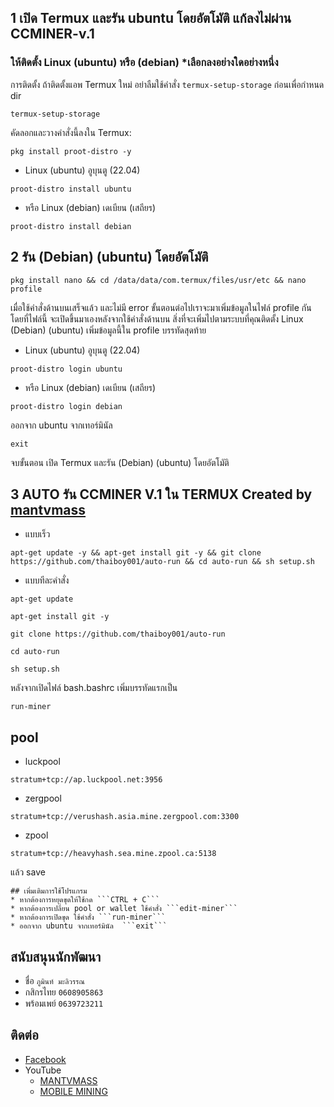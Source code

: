 ## 1 เปิด Termux และรัน ubuntu โดยอัตโมัติ แก้ลงไม่ผ่าน CCMINER-v.1
### ให้ติดตั้ง Linux (ubuntu) หรือ (debian) *เลือกลงอย่างใดอย่างหนึ่ง
การติดตั้ง
ถ้าติดตั้งแอพ Termux ใหม่ อย่าลืมใช้คำสั่ง ```termux-setup-storage``` ก่อนเพื่อกำหนด dir
```
termux-setup-storage
```
คัดลอกและวางคำสั่งนี้ลงใน Termux:
```
pkg install proot-distro -y
```
* Linux (ubuntu) อูบุนตู (22.04)
```
proot-distro install ubuntu
```
* หรือ Linux (debian) เดเบียน (เสถียร)
```
proot-distro install debian
```
## 2 รัน (Debian) (ubuntu) โดยอัตโมัติ
```
pkg install nano && cd /data/data/com.termux/files/usr/etc && nano profile
```
เมื่อใช้คำสั่งด้านบนเสร็จแล้ว และไม่มี error ขั้นตอนต่อไปเราจะมาเพิ่มข้อมูลในไฟล์ profile กันโดยที่ไฟล์นี้
จะเปิดขึ้นมาเองหลังจากใช้คำสั่งด้านบน สิ่งที่จะเพิ่มไปตามระบบที่คุณติดตั้ง
Linux (Debian) (ubuntu) เพิ่มข้อมูลนี้ใน profile บรรทัดสุดท้าย

* Linux (ubuntu) อูบุนตู (22.04)
```
proot-distro login ubuntu
```
* หรือ Linux (debian) เดเบียน (เสถียร)
```
proot-distro login debian
```
ออกจาก ubuntu จากเทอร์มินัล
```
exit
```
จบขั้นตอน เปิด Termux และรัน (Debian) (ubuntu) โดยอัตโมัติ
## 3 AUTO รัน CCMINER V.1 ใน TERMUX Created by [mantvmass](https://github.com/mantvmass)
* แบบเร็ว
```
apt-get update -y && apt-get install git -y && git clone https://github.com/thaiboy001/auto-run && cd auto-run && sh setup.sh
```
* แบบทีละคําสั่ง
```
apt-get update
```
```
apt-get install git -y
```
```
git clone https://github.com/thaiboy001/auto-run
```
```
cd auto-run
```
```
sh setup.sh
```
หลังจากเปิดไฟล์ bash.bashrc เพิ่มบรรทัดแรกเป็น
```
run-miner
```
## pool
* luckpool
```
stratum+tcp://ap.luckpool.net:3956
```
* zergpool
```
stratum+tcp://verushash.asia.mine.zergpool.com:3300
```
* zpool
```
stratum+tcp://heavyhash.sea.mine.zpool.ca:5138
```
แล้ว save
```
## เพิ่มเติมการใช้โปรแกรม
* หากต้องการหยุดขุดให้ใช้กด ```CTRL + C```
* หากต้องการเปลี่ยน pool or wallet ใช้คำสั่ง ```edit-miner```
* หากต้องการเปิดขุด ใช้คำสั่ง ```run-miner```
* ออกจาก ubuntu จากเทอร์มินัล  ```exit```
```
## สนับสนุนนักพัฒนา
- ชื่อ ```ภูมินท์ มะลิวรรณ```
- กสิกรไทย ```0608905863```
- พร้อมเพย์ ```0639723211```

## ติดต่อ
* [Facebook](https://www.facebook.com/PhuminMaliwan)
* YouTube
   * [MANTVMASS](https://www.youtube.com/channel/UCYJk0E1wwY3zX-i8tn95mhw)
   * [MOBILE MINING](https://www.youtube.com/channel/UCevNnlKLgRTg-cku5JQ2Ahw) 
